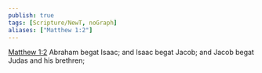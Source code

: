 ```yaml
---
publish: true
tags: [Scripture/NewT, noGraph]
aliases: ["Matthew 1:2"]
---
```

[Matthew 1:2](https://churchofjesuschrist.org/study/scriptures/nt/matt/1?lang=eng&id=p2#p2) Abraham begat Isaac; and Isaac begat Jacob; and Jacob begat Judas and his brethren;
